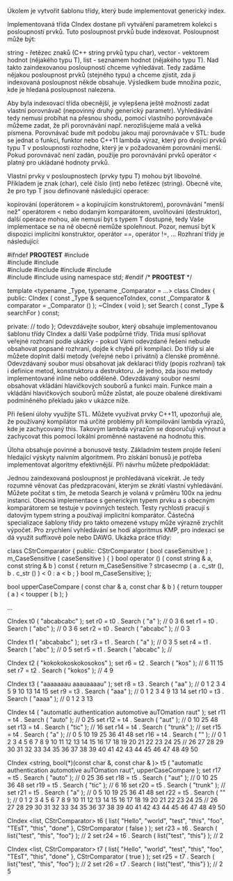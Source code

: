 Úkolem je vytvořit šablonu třídy, který bude implementovat generický index.

Implementovaná třída CIndex dostane při vytváření parametrem kolekci s posloupností prvků. Tuto posloupnost prvků bude indexovat. Posloupnost může být:

string - řetězec znaků (C++ string prvků typu char),
vector<T> - vektorem hodnot (nějakého typu T),
list<T> - seznamem hodnot (nějakého typu T).
Nad takto zaindexovanou posloupností chceme vyhledávat. Tedy zadáme nějakou posloupnost prvků (stejného typu) a chceme zjistit, zda ji indexovaná posloupnost někde obsahuje. Výsledkem bude množina pozic, kde je hledaná posloupnost nalezena.

Aby byla indexovací třída obecnější, je vylepšena ještě možností zadat vlastní porovnávač (nepovinný druhý generický parametr). Vyhledávání tedy nemusí probíhat na přesnou shodu, pomocí vlastního porovnávače můžeme zadat, že při porovnávání např. nerozlišujeme malá a velká písmena. Porovnávač bude mít podobu jakou mají porovnávače v STL: bude se jednat o funkci, funktor nebo C++11 lambda výraz, který pro dvojici prvků typu T v posloupnosti rozhodne, který je v požadovaném porovnání menší. Pokud porovnávač není zadán, použije pro porovnávání prvků operátor < platný pro ukládané hodnoty prvků.

Vlastní prvky v posloupnostech (prvky typu T) mohou být libovolné. Příkladem je znak (char), celé číslo (int) nebo řetězec (string). Obecně víte, že pro typ T jsou definované následující operace:

kopírování (operátorem = a kopírujícím konstruktorem),
porovnávání "menší než" operátorem < nebo dodaným komparátorem,
uvolňování (destruktor),
další operace mohou, ale nemusí být s typem T dostupné, tedy Vaše implementace se na ně obecně nemůže spolehnout. Pozor, nemusí být k dispozici implicitní konstruktor, operátor ==, operátor !=, ...
Rozhraní třídy je následující:

#ifndef __PROGTEST__
#include <cstring>  
#include <iostream> 
#include <iomanip>  
#include <set>
#include <list>
#include <vector>
#include <map>   
#include <algorithm>
#include <functional>
using namespace std; 
#endif /* __PROGTEST__ */


template <typename _Type, typename _Comparator = ...>
class CIndex
 {
   public:
             CIndex ( const _Type & sequenceToIndex,
                      const _Comparator & comparator = _Comparator () );
            ~CIndex ( void );
    set<int> Search ( const _Type & searchFor ) const;

   private:
    // todo
 };
Odevzdávejte soubor, který obsahuje implementovanou šablonu třídy CIndex a další Vaše podpůrné třídy. Třída musí splňovat veřejné rozhraní podle ukázky - pokud Vámi odevzdané řešení nebude obsahovat popsané rozhraní, dojde k chybě při kompilaci. Do třídy si ale můžete doplnit další metody (veřejné nebo i privátní) a členské proměnné. Odevzdávaný soubor musí obsahovat jak deklaraci třídy (popis rozhraní) tak i definice metod, konstruktoru a destruktoru. Je jedno, zda jsou metody implementované inline nebo odděleně. Odevzdávaný soubor nesmí obsahovat vkládání hlavičkových souborů a funkci main. Funkce main a vkládání hlavičkových souborů může zůstat, ale pouze obalené direktivami podmíněného překladu jako v ukázce níže.

Při řešení úlohy využijte STL. Můžete využívat prvky C++11, upozorňuji ale, že používaný kompilátor má určité problémy při kompilování lambda výrazů, kde je zachycovaný this. Takovým lambda výrazům se doporučuji vyhnout a zachycovat this pomocí lokální proměnné nastavené na hodnotu this.

Úloha obsahuje povinné a bonusové testy. Základním testem projde řešení hledající výskyty naivním algoritmem. Pro získání bonusů je potřeba implementovat algoritmy efektivnější. Při návrhu můžete předpokládat:

Jednou zaindexovaná posloupnost je prohledávaná vícekrát. Je tedy rozumné věnovat čas předzpracování, kterým se zkrátí vlastní vyhledávání. Můžete počítat s tím, že metoda Search je volaná v průměru 100x na jednu instanci.
Obecná implementace s generickým typem prvku a s obecným komparátorem se testuje v povinných testech. Testy rychlosti pracují s datovým typem string a používají implicitní komparátor. Částečná specializace šablony třídy pro takto omezené vstupy může výrazně zrychlit výpočet.
Pro zrychlení vyhledávání se hodí algoritmus KMP, pro indexaci se dá využít suffixové pole nebo DAWG.
Ukázka práce třídy:

class CStrComparator
 {
   public:
                   CStrComparator ( bool caseSensitive )
                    : m_CaseSensitive ( caseSensitive ) { }
    bool           operator () ( const string & a, const string & b ) const
     {
       return m_CaseSensitive ? strcasecmp ( a . c_str (), b . c_str () ) < 0 : a < b ;
     }
    bool           m_CaseSensitive;
 };

bool upperCaseCompare ( const char & a, const char & b )
 {
   return toupper ( a ) < toupper ( b );
 }

...

CIndex <string> t0 ( "abcabcabc" );
set<int> r0 = t0 . Search ( "a" );
 // 0 3 6
set<int> r1 = t0 . Search ( "abc" );
 // 0 3 6
set<int> r2 = t0 . Search ( "abcabc" );
 // 0 3

CIndex <string> t1 ( "abcababc" );
set<int> r3 = t1 . Search ( "a" );
 // 0 3 5
set<int> r4 = t1 . Search ( "abc" );
 // 0 5
set<int> r5 = t1 . Search ( "abcabc" );
 //

CIndex <string> t2 ( "kokokokoskokosokos" );
set<int> r6 = t2 . Search ( "kos" );
 // 6 11 15
set<int> r7 = t2 . Search ( "kokos" );
 // 4 9

CIndex <string> t3 ( "aaaaaaau aaauaaaau" );
set<int> r8 = t3 . Search ( "aa" );
 // 0 1 2 3 4 5 9 10 13 14 15
set<int> r9 = t3 . Search ( "aaa" );
 // 0 1 2 3 4 9 13 14
set<int> r10 = t3 . Search ( "aaaa" );
 // 0 1 2 3 13

CIndex <string> t4 ( "automatIc authentication automotive auTOmation raut" );
set<int> r11 = t4 . Search ( "auto" );
 // 0 25
set<int> r12 = t4 . Search ( "aut" );
 // 0 10 25 48
set<int> r13 = t4 . Search ( "tic" );
 // 16
set<int> r14 = t4 . Search ( "trunk" );
 //
set<int> r15 = t4 . Search ( "a" );
 // 0 5 10 19 25 36 41 48
set<int> r16 = t4 . Search ( "" );
 // 0 1 2 3 4 5 6 7 8 9 10 11 12 13 14 15 16 17 18 19 20 21 22 23 24 25 
 // 26 27 28 29 30 31 32 33 34 35 36 37 38 39 40 41 42 43 44 45 46 47 48 49 50

CIndex <string, bool(*)(const char &, const char & )> t5 ( "automatIc authentication automotive auTOmation raut", upperCaseCompare );
set<int> r17 = t5 . Search ( "auto" );
 // 0 25 36
set<int> r18 = t5 . Search ( "aut" );
 // 0 10 25 36 48
set<int> r19 = t5 . Search ( "tic" );
 // 6 16
set<int> r20 = t5 . Search ( "trunk" );
 //
set<int> r21 = t5 . Search ( "a" );
 // 0 5 10 19 25 36 41 48
set<int> r22 = t5 . Search ( "" );
 // 0 1 2 3 4 5 6 7 8 9 10 11 12 13 14 15 16 17 18 19 20 21 22 23 24 25 
 // 26 27 28 29 30 31 32 33 34 35 36 37 38 39 40 41 42 43 44 45 46 47 48 49 50

CIndex <list<string>, CStrComparator> t6 ( list<string>{ "Hello", "world", "test", "this", "foo", "TEsT", "this", "done" }, CStrComparator ( false ) );
set<int> r23 = t6 . Search ( list<string>{"test", "this", "foo"} );
 // 2
set<int> r24 = t6 . Search ( list<string>{"test", "this"} );
 // 2

CIndex <list<string>, CStrComparator> t7 ( list<string>{ "Hello", "world", "test", "this", "foo", "TEsT", "this", "done" }, CStrComparator ( true ) );
set<int> r25 = t7 . Search ( list<string>{"test", "this", "foo"} );
 // 2
set<int> r26 = t7 . Search ( list<string>{"test", "this"} );
 // 2 5
